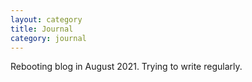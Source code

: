 ```yaml
---
layout: category
title: Journal
category: journal
---
```


Rebooting blog in August 2021.
Trying to write regularly.
